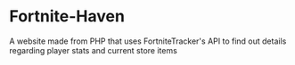 # Fortnite-Haven
A website made from PHP that uses FortniteTracker's API to find out details regarding player stats and current store items
